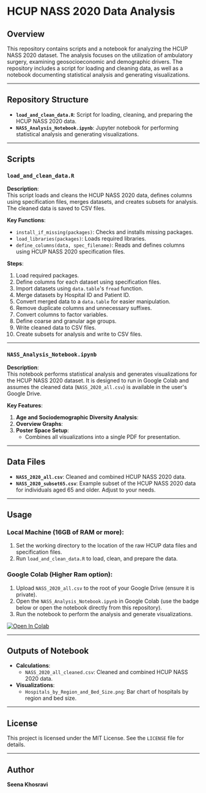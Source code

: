 # HCUP NASS 2020 Data Analysis

## Overview

This repository contains scripts and a notebook for analyzing the HCUP NASS 2020 dataset. The analysis focuses on the utilization of ambulatory surgery, examining geosocioeconomic and demographic drivers. The repository includes a script for loading and cleaning data, as well as a notebook documenting statistical analysis and generating visualizations.

---

## Repository Structure

- **`load_and_clean_data.R`**: Script for loading, cleaning, and preparing the HCUP NASS 2020 data.
- **`NASS_Analysis_Notebook.ipynb`**: Jupyter notebook for performing statistical analysis and generating visualizations.

---

## Scripts

### `load_and_clean_data.R`

**Description**:  
This script loads and cleans the HCUP NASS 2020 data, defines columns using specification files, merges datasets, and creates subsets for analysis. The cleaned data is saved to CSV files.

**Key Functions**:
- `install_if_missing(packages)`: Checks and installs missing packages.
- `load_libraries(packages)`: Loads required libraries.
- `define_columns(data, spec_filename)`: Reads and defines columns using HCUP NASS 2020 specification files.

**Steps**:
1. Load required packages.
2. Define columns for each dataset using specification files.
3. Import datasets using `data.table`'s `fread` function.
4. Merge datasets by Hospital ID and Patient ID.
5. Convert merged data to a `data.table` for easier manipulation.
6. Remove duplicate columns and unnecessary suffixes.
7. Convert columns to factor variables.
8. Define coarse and granular age groups.
9. Write cleaned data to CSV files.
10. Create subsets for analysis and write to CSV files.

---

### `NASS_Analysis_Notebook.ipynb`

**Description**:  
This notebook performs statistical analysis and generates visualizations for the HCUP NASS 2020 dataset. It is designed to run in Google Colab and assumes the cleaned data (`NASS_2020_all.csv`) is available in the user's Google Drive.

**Key Features**:
1. **Age and Sociodemographic Diversity Analysis**:
2. **Overview Graphs**:
3. **Poster Space Setup**:
   - Combines all visualizations into a single PDF for presentation.

---

## Data Files

- **`NASS_2020_all.csv`**: Cleaned and combined HCUP NASS 2020 data.
- **`NASS_2020_subset65.csv`**: Example subset of the HCUP NASS 2020 data for individuals aged 65 and older. Adjust to your needs.

---

## Usage

### Local Machine (16GB of RAM or more):
1. Set the working directory to the location of the raw HCUP data files and specification files.
2. Run `load_and_clean_data.R` to load, clean, and prepare the data.

### Google Colab (Higher Ram option):
1. Upload `NASS_2020_all.csv` to the root of your Google Drive (ensure it is private).
2. Open the `NASS_Analysis_Notebook.ipynb` in Google Colab (use the badge below or open the notebook directly from this repository).
3. Run the notebook to perform the analysis and generate visualizations.

<a href="https://colab.research.google.com/github/SeenaKhosravi/NASS/blob/main/NASS_Analysis_Notebook.ipynb" target="_parent">
    <img src="https://colab.research.google.com/assets/colab-badge.svg" alt="Open In Colab"/>
</a>

---

## Outputs of Notebook

- **Calculations**:
  - `NASS_2020_all_cleaned.csv`: Cleaned and combined HCUP NASS 2020 data.
- **Visualizations**:
  - `Hospitals_by_Region_and_Bed_Size.png`: Bar chart of hospitals by region and bed size.

---

## License

This project is licensed under the MIT License. See the `LICENSE` file for details.

---

## Author

**Seena Khosravi** 
